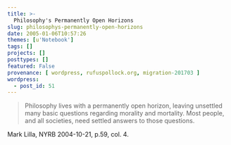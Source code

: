 ```yaml
---
title: >-
  Philosophy's Permanently Open Horizons
slug: philosophys-permanently-open-horizons
date: 2005-01-06T10:57:26
themes: [u'Notebook']
tags: []
projects: []
posttypes: []
featured: False
provenance: [ wordpress, rufuspollock.org, migration-201703 ]
wordpress:
  - post_id: 51
---
```


<blockquote>
<p>Philosophy lives with a permanently open horizon, leaving unsettled many basic questions regarding morality and mortality. Most people, and all societies, need settled answers to those questions.</p>
</blockquote>
<p>
Mark Lilla, NYRB 2004-10-21, p.59, col. 4.</p>

